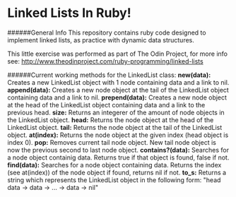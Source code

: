 # Linked Lists In Ruby!
######General Info
This repository contains ruby code designed to implement linked lists, as practice with dynamic data structures.

This little exercise was performed as part of The Odin Project, for more info see:
http://www.theodinproject.com/ruby-programming/linked-lists

######Current working methods for the LinkedList class:
**new(data):** Creates a new LinkedList object with 1 node containing data and a link to nil.
**append(data):** Creates a new node object at the tail of the LinkedList object containing data and a link to nil.
**prepend(data):** Creates a new node object at the head of the LinkedList object containing data and a link to the previous head.
**size:** Returns an integerer of the amount of node objects in the LinkedList object.
**head:** Returns the node object at the head of the LinkedList object.
**tail:** Returns the node object at the tail of the LinkedList object. 
**at(index):** Returns the node object at the given index (head object is index 0).
**pop:** Removes current tail node object. New tail node object is now the previous second to last node object. 
**contains?(data):** Searches for a node object containig data. Returns true if that object is found, false if not.
**find(data):** Searches for a node object containing data. Returns the index (see at(index)) of the node object if found, returns nil if not.
**to_s:** Returns a string which represents the LinkedList object in the following form: "head data -> data -> ... -> data -> nil"
